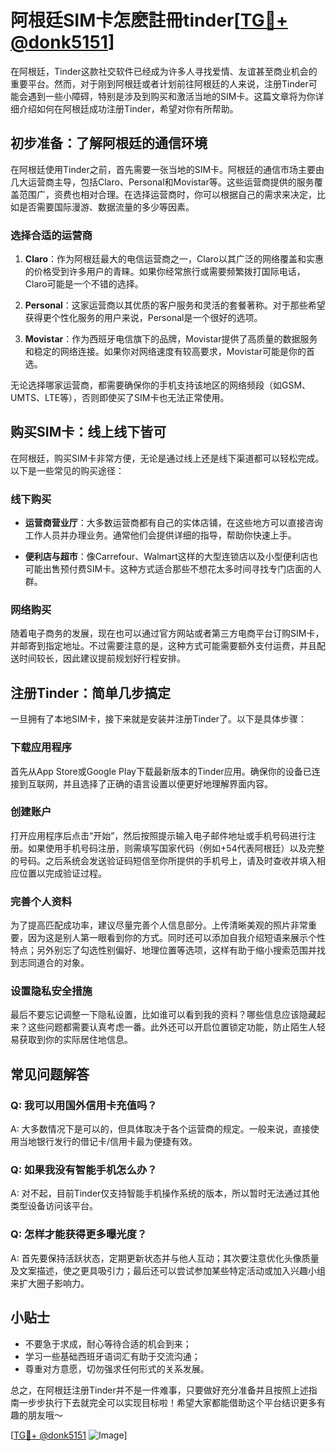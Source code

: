 # 阿根廷SIM卡怎麽註冊tinder[[TG💪+ @donk5151](https://t.me/s/donk5151)]

在阿根廷，Tinder这款社交软件已经成为许多人寻找爱情、友谊甚至商业机会的重要平台。然而，对于刚到阿根廷或者计划前往阿根廷的人来说，注册Tinder可能会遇到一些小障碍，特别是涉及到购买和激活当地的SIM卡。这篇文章将为你详细介绍如何在阿根廷成功注册Tinder，希望对你有所帮助。

## 初步准备：了解阿根廷的通信环境

在阿根廷使用Tinder之前，首先需要一张当地的SIM卡。阿根廷的通信市场主要由几大运营商主导，包括Claro、Personal和Movistar等。这些运营商提供的服务覆盖范围广，资费也相对合理。在选择运营商时，你可以根据自己的需求来决定，比如是否需要国际漫游、数据流量的多少等因素。

### 选择合适的运营商

1. **Claro**：作为阿根廷最大的电信运营商之一，Claro以其广泛的网络覆盖和实惠的价格受到许多用户的青睐。如果你经常旅行或需要频繁拨打国际电话，Claro可能是一个不错的选择。
   
2. **Personal**：这家运营商以其优质的客户服务和灵活的套餐著称。对于那些希望获得更个性化服务的用户来说，Personal是一个很好的选项。

3. **Movistar**：作为西班牙电信旗下的品牌，Movistar提供了高质量的数据服务和稳定的网络连接。如果你对网络速度有较高要求，Movistar可能是你的首选。

无论选择哪家运营商，都需要确保你的手机支持该地区的网络频段（如GSM、UMTS、LTE等），否则即使买了SIM卡也无法正常使用。

## 购买SIM卡：线上线下皆可

在阿根廷，购买SIM卡非常方便，无论是通过线上还是线下渠道都可以轻松完成。以下是一些常见的购买途径：

### 线下购买

- **运营商营业厅**：大多数运营商都有自己的实体店铺，在这些地方可以直接咨询工作人员并办理业务。通常他们会提供详细的指导，帮助你快速上手。
  
- **便利店与超市**：像Carrefour、Walmart这样的大型连锁店以及小型便利店也可能出售预付费SIM卡。这种方式适合那些不想花太多时间寻找专门店面的人群。

### 网络购买

随着电子商务的发展，现在也可以通过官方网站或者第三方电商平台订购SIM卡，并邮寄到指定地址。不过需要注意的是，这种方式可能需要额外支付运费，并且配送时间较长，因此建议提前规划好行程安排。

## 注册Tinder：简单几步搞定

一旦拥有了本地SIM卡，接下来就是安装并注册Tinder了。以下是具体步骤：

### 下载应用程序

首先从App Store或Google Play下载最新版本的Tinder应用。确保你的设备已连接到互联网，并且选择了正确的语言设置以便更好地理解界面内容。

### 创建账户

打开应用程序后点击“开始”，然后按照提示输入电子邮件地址或手机号码进行注册。如果使用手机号码注册，则需填写国家代码（例如+54代表阿根廷）以及完整的号码。之后系统会发送验证码短信至你所提供的手机号上，请及时查收并填入相应位置以完成验证过程。

### 完善个人资料

为了提高匹配成功率，建议尽量完善个人信息部分。上传清晰美观的照片非常重要，因为这是别人第一眼看到你的方式。同时还可以添加自我介绍短语来展示个性特点；另外别忘了勾选性别偏好、地理位置等选项，这样有助于缩小搜索范围并找到志同道合的对象。

### 设置隐私安全措施

最后不要忘记调整一下隐私设置，比如谁可以看到我的资料？哪些信息应该隐藏起来？这些问题都需要认真考虑一番。此外还可以开启位置锁定功能，防止陌生人轻易获取到你的实际居住地信息。

## 常见问题解答

### Q: 我可以用国外信用卡充值吗？
A: 大多数情况下是可以的，但具体取决于各个运营商的规定。一般来说，直接使用当地银行发行的借记卡/信用卡最为便捷有效。

### Q: 如果我没有智能手机怎么办？
A: 对不起，目前Tinder仅支持智能手机操作系统的版本，所以暂时无法通过其他类型设备访问该平台。

### Q: 怎样才能获得更多曝光度？
A: 首先要保持活跃状态，定期更新状态并与他人互动；其次要注意优化头像质量及文案描述，使之更具吸引力；最后还可以尝试参加某些特定活动或加入兴趣小组来扩大圈子影响力。

## 小贴士

- 不要急于求成，耐心等待合适的机会到来；
- 学习一些基础西班牙语词汇有助于交流沟通；
- 尊重对方意愿，切勿强求任何形式的关系发展。

总之，在阿根廷注册Tinder并不是一件难事，只要做好充分准备并且按照上述指南一步步执行下去就完全可以实现目标啦！希望大家都能借助这个平台结识更多有趣的朋友哦～

[[TG💪+ @donk5151](https://t.me/s/donk5151) ![Image](https://i.postimg.cc/rwNCRYN7/Snipaste-2025-04-30-17-27-05.png)]
